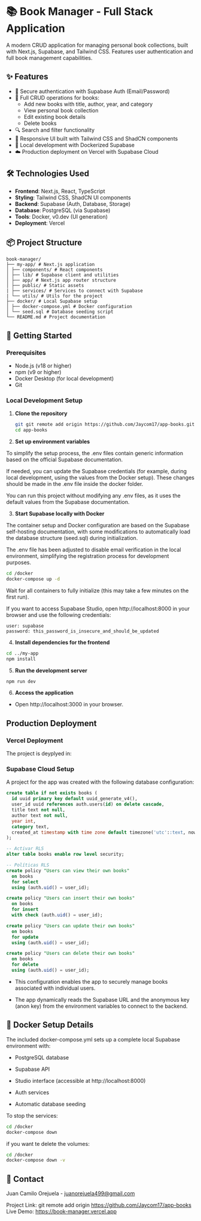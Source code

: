# 📚 Book Manager - Full Stack Application

A modern CRUD application for managing personal book collections, built with Next.js, Supabase, and Tailwind CSS. Features user authentication and full book management capabilities.

## ✨ Features

- 🔐 Secure authentication with Supabase Auth (Email/Password)
- 📖 Full CRUD operations for books:
  - Add new books with title, author, year, and category
  - View personal book collection
  - Edit existing book details
  - Delete books
- 🔍 Search and filter functionality
- 🎨 Responsive UI built with Tailwind CSS and ShadCN components
- 🐳 Local development with Dockerized Supabase
- ☁️ Production deployment on Vercel with Supabase Cloud

## 🛠 Technologies Used

- **Frontend**: Next.js, React, TypeScript
- **Styling**: Tailwind CSS, ShadCN UI components
- **Backend**: Supabase (Auth, Database, Storage)
- **Database**: PostgreSQL (via Supabase)
- **Tools**: Docker, v0.dev (UI generation)
- **Deployment**: Vercel

## 📦 Project Structure

```
book-manager/
├── my-app/ # Next.js application
│ ├── components/ # React components
│ ├── lib/ # Supabase client and utilities
│ ├── app/ # Next.js app router structure
│ ├── public/ # Static assets
| ├── services/ # Services to connect with Supabase
| └── utils/ # Utils for the project
├── docker/ # Local Supabase setup
│ ├── docker-compose.yml # Docker configuration
│ └── seed.sql # Database seeding script
└── README.md # Project documentation
```

## 🚀 Getting Started

### Prerequisites

- Node.js (v18 or higher)
- npm (v9 or higher)
- Docker Desktop (for local development)
- Git

### Local Development Setup

1. **Clone the repository**

   ```bash
   git git remote add origin https://github.com/Jaycom17/app-books.git
   cd app-books
   ```

2. **Set up environment variables**

To simplify the setup process, the .env files contain generic information based on the official Supabase documentation.

If needed, you can update the Supabase credentials (for example, during local development, using the values from the Docker setup). These changes should be made in the .env file inside the docker folder.

You can run this project without modifying any .env files, as it uses the default values from the Supabase documentation.

3. **Start Supabase locally with Docker**

The container setup and Docker configuration are based on the Supabase self-hosting documentation, with some modifications to automatically load the database structure (seed.sql) during initialization.

The .env file has been adjusted to disable email verification in the local environment, simplifying the registration process for development purposes.

```bash
cd /docker
docker-compose up -d
```

Wait for all containers to fully initialize (this may take a few minutes on the first run).

If you want to access Supabase Studio, open http://localhost:8000 in your browser and use the following credentials:
```
user: supabase
password: this_password_is_insecure_and_should_be_updated
```

4. **Install dependencies for the frontend**

```bash
cd ../my-app
npm install
```

5. **Run the development server**

```bash
npm run dev
```

6. **Access the application**

- Open http://localhost:3000 in your browser.

## Production Deployment

### Vercel Deployment

The project is deyplyed in: 

### Supabase Cloud Setup

A project for the app was created with the following database configuration:

```sql
create table if not exists books (
  id uuid primary key default uuid_generate_v4(),
  user_id uuid references auth.users(id) on delete cascade,
  title text not null,
  author text not null,
  year int,
  category text,
  created_at timestamp with time zone default timezone('utc'::text, now())
);

-- Activar RLS
alter table books enable row level security;

-- Políticas RLS
create policy "Users can view their own books"
  on books
  for select
  using (auth.uid() = user_id);

create policy "Users can insert their own books"
  on books
  for insert
  with check (auth.uid() = user_id);

create policy "Users can update their own books"
  on books
  for update
  using (auth.uid() = user_id);

create policy "Users can delete their own books"
  on books
  for delete
  using (auth.uid() = user_id);
```

- This configuration enables the app to securely manage books associated with individual users.

- The app dynamically reads the Supabase URL and the anonymous key (anon key) from the environment variables to connect to the backend.

## 🐳 Docker Setup Details

The included docker-compose.yml sets up a complete local Supabase environment with:

- PostgreSQL database

- Supabase API

- Studio interface (accessible at http://localhost:8000)

- Auth services

- Automatic database seeding

To stop the services:

```bash
cd /docker
docker-compose down
```

if you want te delete the volumes:

```bash
cd /docker
docker-compose down -v
```

## 📧 Contact

Juan Camilo Orejuela - juanorejuela499@gmail.com

Project Link: git remote add origin https://github.com/Jaycom17/app-books
Live Demo: https://book-manager.vercel.app
